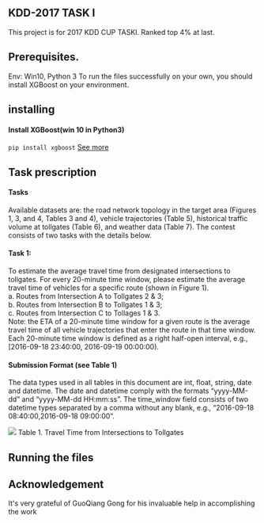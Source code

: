 ## KDD-2017 TASK I
This project is for 2017 KDD CUP TASKI. Ranked top 4% at last.

## Prerequisites.
Env: Win10, Python 3
To run the files successfully on your own, you should install XGBoost on your environment.

## installing
#### Install XGBoost(win 10 in Python3)
`pip install xgboost`
[See more](http://blog.csdn.net/zyghs/article/details/50897716)

## Task prescription
#### Tasks
Available datasets are: the road network topology in the target area (Figures 1, 3, and 4, Tables 3 and 4), vehicle trajectories (Table 5), historical traffic volume at tollgates (Table 6), and weather data (Table 7).  The contest consists of two tasks with the details below.

#### Task 1:
To estimate the average travel time from designated intersections to tollgates. For every 20-minute time window, please estimate the average travel time of vehicles for a specific route (shown in Figure 1).  
   a. Routes from Intersection A to Tollgates 2 & 3;  
   b. Routes from Intersection B to Tollgates 1 & 3;  
   c. Routes from Intersection C to Tollages 1 & 3.  
Note: the ETA of a 20-minute time window for a given route is the average travel time of all vehicle trajectories that enter the route in that time window. Each 20-minute time window is defined as a right half-open interval, e.g., [2016-09-18 23:40:00, 2016-09-19 00:00:00).

#### Submission Format (see Table 1)
The data types used in all tables in this document are int, float, string, date and datetime.  The date and datetime comply with the formats “yyyy-MM-dd” and “yyyy-MM-dd HH:mm:ss”.  The time_window field consists of two datetime types separated by a comma without any blank, e.g., “2016-09-18 08:40:00,2016-09-18 09:00:00”.


![](https://img.alicdn.com/tps/TB1Mx8MPVXXXXbpXFXXXXXXXXXX-975-174.png)
Table 1. Travel Time from Intersections to Tollgates


## Running the files


## Acknowledgement
It's very grateful of GuoQiang Gong for his invaluable help in accomplishing the work






